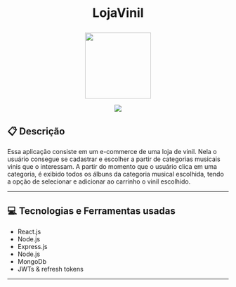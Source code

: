 # <p align = "center"> LojaVinil </p>

<p align="center">
   <img width="150" src="https://github.com/simple-icons/simple-icons/blob/develop/icons/applemusic.svg"/>
</p>

<p align = "center">
   <img src="https://img.shields.io/badge/author-Victor Hugo Fonseca | Hermes -4dae71?style=flat-square" />
</p>


##  :clipboard: Descrição

Essa aplicação consiste em um e-commerce de uma loja de vinil. Nela o usuário consegue se cadastrar e escolher a partir de categorias musicais vinis que o interessam. A partir do momento que o usuário clica em uma categoria, é exibido todos os álbuns da categoria musical escolhida, tendo a opção de selecionar e adicionar ao carrinho o vinil escolhido.

***

## :computer:	 Tecnologias e Ferramentas usadas

- React.js
- Node.js
- Express.js
- Node.js
- MongoDb
- JWTs & refresh tokens

***
